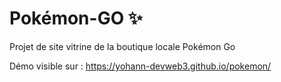 # Pokémon-GO ✨

Projet de site vitrine de la boutique locale Pokémon Go

Démo visible sur : https://yohann-devweb3.github.io/pokemon/
